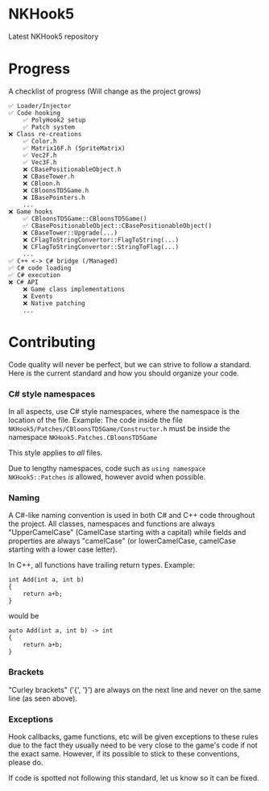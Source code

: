 # NKHook5
Latest NKHook5 repository

# Progress
A checklist of progress (Will change as the project grows)
```
✅ Loader/Injector
✅ Code hooking
	✅ PolyHook2 setup
	✅ Patch system
❌ Class re-creations
	✅ Color.h
	✅ Matrix16F.h (SpriteMatrix)
	✅ Vec2F.h
	✅ Vec3F.h
	❌ CBasePositionableObject.h
	❌ CBaseTower.h
	❌ CBloon.h
	❌ CBloonsTD5Game.h
	❌ IBasePointers.h
	...
❌ Game hooks
	✅ CBloonsTD5Game::CBloonsTD5Game()
	✅ CBasePositionableObject::CBasePositionableObject()
	❌ CBaseTower::Upgrade(...)
	❌ CFlagToStringConvertor::FlagToString(...)
	❌ CFlagToStringConvertor::StringToFlag(...)
	...
✅ C++ <-> C# bridge (/Managed)
✅ C# code loading
✅ C# execution
❌ C# API
	❌ Game class implementations
	❌ Events
	❌ Native patching
	...
```

# Contributing
Code quality will never be perfect, but we can strive to follow a standard. Here is the current standard and how you should organize your code.

### C# style namespaces
In all aspects, use C# style namespaces, where the namespace is the location of the file.
Example:
The code inside the file ```NKHook5/Patches/CBloonsTD5Game/Constructor.h```
must be inside the namespace
```NKHook5.Patches.CBloonsTD5Game```

This style applies to *all* files.

Due to lengthy namespaces, code such as ``using namespace NKHook5::Patches`` *is* allowed, however avoid when possible.

### Naming
A C#-like naming convention is used in both C# and C++ code throughout the project. All classes, namespaces and functions are always "UpperCamelCase" (CamelCase starting with a capital) while fields and properties are always "camelCase" (or lowerCamelCase, camelCase starting with a lower case letter).

In C++, all functions have trailing return types.
Example:
```
int Add(int a, int b)
{
    return a+b;
}
```
would be
```
auto Add(int a, int b) -> int
{
    return a+b;
}
```

### Brackets
"Curley brackets" ('{', '}') are always on the next line and never on the same line (as seen above).

### Exceptions
Hook callbacks, game functions, etc will be given exceptions to these rules due to the fact they usually need to be very close to the game's code if not the exact same. However, if its possible to stick to these conventions, please do.

If code is spotted not following this standard, let us know so it can be fixed.
